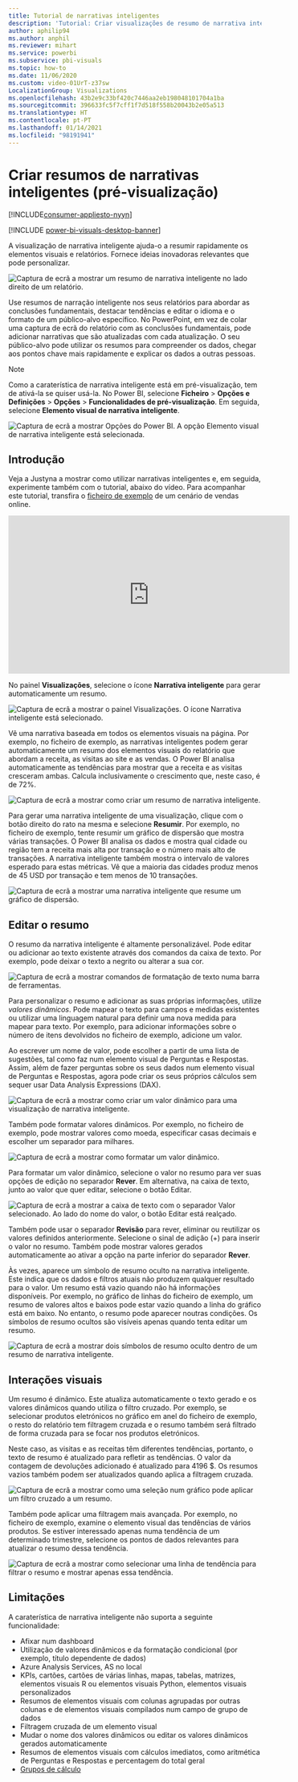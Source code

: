 ```yaml
---
title: Tutorial de narrativas inteligentes
description: 'Tutorial: Criar visualizações de resumo de narrativa inteligente no Power BI'
author: aphilip94
ms.author: anphil
ms.reviewer: mihart
ms.service: powerbi
ms.subservice: pbi-visuals
ms.topic: how-to
ms.date: 11/06/2020
ms.custom: video-01UrT-z37sw
LocalizationGroup: Visualizations
ms.openlocfilehash: 43b2e9c33bf420c7446aa2eb198048101704a1ba
ms.sourcegitcommit: 396633fc5f7cff1f7d518f558b20043b2e05a513
ms.translationtype: HT
ms.contentlocale: pt-PT
ms.lasthandoff: 01/14/2021
ms.locfileid: "98191941"
---
```

# <a name="create-smart-narrative-summaries-preview"></a>Criar resumos de narrativas inteligentes (pré-visualização)

[!INCLUDE[consumer-appliesto-nyyn](../includes/consumer-appliesto-nyyn.md)]    

[!INCLUDE [power-bi-visuals-desktop-banner](../includes/power-bi-visuals-desktop-banner.md)]

A visualização de narrativa inteligente ajuda-o a resumir rapidamente os elementos visuais e relatórios. Fornece ideias inovadoras relevantes que pode personalizar.

![Captura de ecrã a mostrar um resumo de narrativa inteligente no lado direito de um relatório.](media/power-bi-visualization-smart-narratives/1.png)

Use resumos de narração inteligente nos seus relatórios para abordar as conclusões fundamentais, destacar tendências e editar o idioma e o formato de um público-alvo específico. No PowerPoint, em vez de colar uma captura de ecrã do relatório com as conclusões fundamentais, pode adicionar narrativas que são atualizadas com cada atualização. O seu público-alvo pode utilizar os resumos para compreender os dados, chegar aos pontos chave mais rapidamente e explicar os dados a outras pessoas.

>[!NOTE]
> Como a caraterística de narrativa inteligente está em pré-visualização, tem de ativá-la se quiser usá-la. No Power BI, selecione **Ficheiro** > **Opções e Definições** > **Opções** > **Funcionalidades de pré-visualização**. Em seguida, selecione **Elemento visual de narrativa inteligente**.
>
>![Captura de ecrã a mostrar Opções do Power BI. A opção Elemento visual de narrativa inteligente está selecionada.](media/power-bi-visualization-smart-narratives/2.png)



## <a name="get-started"></a>Introdução 
Veja a Justyna a mostrar como utilizar narrativas inteligentes e, em seguida, experimente também com o tutorial, abaixo do vídeo.  Para acompanhar este tutorial, transfira o [ficheiro de exemplo](https://github.com/microsoft/powerbi-desktop-samples/blob/main/Monthly%20Desktop%20Blog%20Samples/2020/2020SU09%20Blog%20Demo%20-%20September.pbix) de um cenário de vendas online.

<iframe width="560" height="315" src="https://www.youtube.com/embed/01UrT-z37sw" frameborder="0" allow="accelerometer; autoplay; clipboard-write; encrypted-media; gyroscope; picture-in-picture" allowfullscreen></iframe>

No painel **Visualizações**, selecione o ícone **Narrativa inteligente** para gerar automaticamente um resumo.

![Captura de ecrã a mostrar o painel Visualizações. O ícone Narrativa inteligente está selecionado.](media/power-bi-visualization-smart-narratives/3.png)

Vê uma narrativa baseada em todos os elementos visuais na página. Por exemplo, no ficheiro de exemplo, as narrativas inteligentes podem gerar automaticamente um resumo dos elementos visuais do relatório que abordam a receita, as visitas ao site e as vendas. O Power BI analisa automaticamente as tendências para mostrar que a receita e as visitas cresceram ambas. Calcula inclusivamente o crescimento que, neste caso, é de 72%.
 
![Captura de ecrã a mostrar como criar um resumo de narrativa inteligente.](media/power-bi-visualization-smart-narratives/4.gif)
 
Para gerar uma narrativa inteligente de uma visualização, clique com o botão direito do rato na mesma e selecione **Resumir**. Por exemplo, no ficheiro de exemplo, tente resumir um gráfico de dispersão que mostra várias transações. O Power BI analisa os dados e mostra qual cidade ou região tem a receita mais alta por transação e o número mais alto de transações. A narrativa inteligente também mostra o intervalo de valores esperado para estas métricas. Vê que a maioria das cidades produz menos de 45 USD por transação e tem menos de 10 transações.
 
  
![Captura de ecrã a mostrar uma narrativa inteligente que resume um gráfico de dispersão.](media/power-bi-visualization-smart-narratives/5.gif)
 
## <a name="edit-the-summary"></a>Editar o resumo
 
O resumo da narrativa inteligente é altamente personalizável. Pode editar ou adicionar ao texto existente através dos comandos da caixa de texto. Por exemplo, pode deixar o texto a negrito ou alterar a sua cor.
 
![Captura de ecrã a mostrar comandos de formatação de texto numa barra de ferramentas.](media/power-bi-visualization-smart-narratives/6.png)
  
Para personalizar o resumo e adicionar as suas próprias informações, utilize *valores dinâmicos*. Pode mapear o texto para campos e medidas existentes ou utilizar uma linguagem natural para definir uma nova medida para mapear para texto. Por exemplo, para adicionar informações sobre o número de itens devolvidos no ficheiro de exemplo, adicione um valor. 

Ao escrever um nome de valor, pode escolher a partir de uma lista de sugestões, tal como faz num elemento visual de Perguntas e Respostas. Assim, além de fazer perguntas sobre os seus dados num elemento visual de Perguntas e Respostas, agora pode criar os seus próprios cálculos sem sequer usar Data Analysis Expressions (DAX). 
  
![Captura de ecrã a mostrar como criar um valor dinâmico para uma visualização de narrativa inteligente.](media/power-bi-visualization-smart-narratives/7.gif)
  
Também pode formatar valores dinâmicos. Por exemplo, no ficheiro de exemplo, pode mostrar valores como moeda, especificar casas decimais e escolher um separador para milhares. 
   
![Captura de ecrã a mostrar como formatar um valor dinâmico.](media/power-bi-visualization-smart-narratives/8.gif)
   
Para formatar um valor dinâmico, selecione o valor no resumo para ver suas opções de edição no separador **Rever**. Em alternativa, na caixa de texto, junto ao valor que quer editar, selecione o botão Editar. 
   
![Captura de ecrã a mostrar a caixa de texto com o separador Valor selecionado. Ao lado do nome do valor, o botão Editar está realçado.](media/power-bi-visualization-smart-narratives/9.png)
   
Também pode usar o separador **Revisão** para rever, eliminar ou reutilizar os valores definidos anteriormente. Selecione o sinal de adição (+) para inserir o valor no resumo. Também pode mostrar valores gerados automaticamente ao ativar a opção na parte inferior do separador **Rever**.

Às vezes, aparece um símbolo de resumo oculto na narrativa inteligente. Este indica que os dados e filtros atuais não produzem qualquer resultado para o valor. Um resumo está vazio quando não há informações disponíveis. Por exemplo, no gráfico de linhas do ficheiro de exemplo, um resumo de valores altos e baixos pode estar vazio quando a linha do gráfico está em baixo. No entanto, o resumo pode aparecer noutras condições. Os símbolos de resumo ocultos são visíveis apenas quando tenta editar um resumo.


![Captura de ecrã a mostrar dois símbolos de resumo oculto dentro de um resumo de narrativa inteligente.](media/power-bi-visualization-smart-narratives/10.png)
   
## <a name="visual-interactions"></a>Interações visuais
Um resumo é dinâmico. Este atualiza automaticamente o texto gerado e os valores dinâmicos quando utiliza o filtro cruzado. Por exemplo, se selecionar produtos eletrónicos no gráfico em anel do ficheiro de exemplo, o resto do relatório tem filtragem cruzada e o resumo também será filtrado de forma cruzada para se focar nos produtos eletrónicos.  

Neste caso, as visitas e as receitas têm diferentes tendências, portanto, o texto de resumo é atualizado para refletir as tendências. O valor da contagem de devoluções adicionado é atualizado para 4196 $. Os resumos vazios também podem ser atualizados quando aplica a filtragem cruzada.
   
![Captura de ecrã a mostrar como uma seleção num gráfico pode aplicar um filtro cruzado a um resumo.](media/power-bi-visualization-smart-narratives/11.gif)
   
Também pode aplicar uma filtragem mais avançada. Por exemplo, no ficheiro de exemplo, examine o elemento visual das tendências de vários produtos. Se estiver interessado apenas numa tendência de um determinado trimestre, selecione os pontos de dados relevantes para atualizar o resumo dessa tendência.
   
![Captura de ecrã a mostrar como selecionar uma linha de tendência para filtrar o resumo e mostrar apenas essa tendência.](media/power-bi-visualization-smart-narratives/12.gif)
   
## <a name="limitations"></a>Limitações

A caraterística de narrativa inteligente não suporta a seguinte funcionalidade:
- Afixar num dashboard 
- Utilização de valores dinâmicos e da formatação condicional (por exemplo, título dependente de dados)
- Azure Analysis Services, AS no local
- KPIs, cartões, cartões de várias linhas, mapas, tabelas, matrizes, elementos visuais R ou elementos visuais Python, elementos visuais personalizados 
- Resumos de elementos visuais com colunas agrupadas por outras colunas e de elementos visuais compilados num campo de grupo de dados 
- Filtragem cruzada de um elemento visual
- Mudar o nome dos valores dinâmicos ou editar os valores dinâmicos gerados automaticamente
- Resumos de elementos visuais com cálculos imediatos, como aritmética de Perguntas e Respostas e percentagem do total geral 
- [Grupos de cálculo](/analysis-services/tabular-models/calculation-groups)
   

